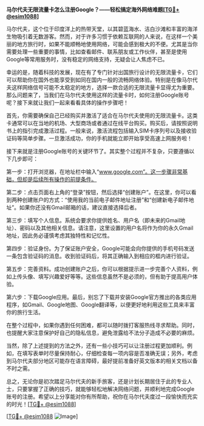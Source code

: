 **马尔代夫无限流量卡怎么注册Google？——轻松搞定海外网络难题[[TG💪+ @esim1088](https://t.me/s/esim1088)]**

马尔代夫，这个位于印度洋上的热带天堂，以其碧蓝海水、洁白沙滩和丰富的海洋生物吸引着无数游客。然而，对于许多习惯于依赖互联网的人来说，在这样一个美丽的地方旅行时，如果不能顺畅地使用网络，可能会感到极大的不便。尤其是当你需要处理一些重要的事情，比如查看邮件、联系朋友或工作伙伴，甚至是使用Google等常用服务时，没有稳定的网络支持，无疑会让人焦虑不已。

幸运的是，随着科技的发展，现在有了专门针对出国旅行设计的无限流量卡，它们可以帮助你在国外也能享受到如同在国内一般的流畅网络体验。特别是在像马尔代夫这样网络信号可能不太稳定的地方，选择一款合适的无限流量卡显得尤为重要。那么问题来了，当我们在马尔代夫使用这样的流量卡时，如何注册Google账号呢？接下来就让我们一起来看看具体的操作步骤吧！

首先，你需要确保自己已经购买并激活了适合在马尔代夫使用的无限流量卡。这类卡通常可以在当地的机场、大型商场或者通过在线平台购买。购买后，请按照说明书上的指引完成激活过程。一般来说，激活流程包括输入SIM卡序列号以及接收验证码等简单步骤。一旦激活成功，你的手机就能立即开始享受高速上网服务啦！

接下来就是注册Google账号的关键环节了。其实整个过程并不复杂，只要遵循以下几步即可：

第一步：打开浏览器，在地址栏中输入“www.google.com”。这一步骤非常基础，但却是后续所有操作的前提条件。

第二步：点击页面右上角的“登录”按钮，然后选择“创建账户”。在这里，你可以看到两种创建账户的方式：“使用我的当前电子邮件地址注册”和“创建新电子邮件地址”。如果你还没有Gmail邮箱的话，建议直接选择后者。

第三步：填写个人信息。系统会要求你提供姓名、用户名（即未来的Gmail地址）、密码以及其他相关信息。请注意，这里设置的用户名将作为你的永久Gmail地址，因此务必谨慎考虑其独特性和记忆性。

第四步：验证身份。为了保证账户安全，Google可能会向你提供的手机号码发送一条包含验证码的消息。收到验证码后，将其正确输入到相应的框内进行验证。

第五步：完善资料。成功创建账户之后，你可以根据提示进一步完善个人资料，例如上传头像、填写兴趣爱好等等。这些信息虽然不是必须的，但有助于提高用户体验。

第六步：下载Google应用。最后，别忘了下载并安装Google官方推出的各类应用程序，如Gmail、Google地图、Google翻译等，以便更好地利用这些工具来丰富你的旅行生活。

在整个过程中，如果你遇到任何困难，都可以随时拨打客服热线寻求帮助。同时，也提醒大家注意保护好自己的隐私信息，避免泄露给不法分子造成不必要的麻烦。

当然，除了上述提到的方法之外，还有一些小技巧可以让注册过程更加顺利。例如，在填写表单时尽量保持耐心，仔细检查每一项内容是否准确无误；另外，考虑到马尔代夫部分地区可能存在语言障碍，最好提前准备好英文版本的相关文档以备不时之需。

总之，无论你是初次踏足马尔代夫的新手旅客，还是计划长期居住于此的专业人士，只要掌握了正确的技巧，就能够轻松地解决网络问题，并顺利地完成Google账号的注册。希望以上分享能对你有所帮助，祝你在马尔代夫度过一段愉快而充实的时光！[[TG💪+ @esim1088](https://t.me/s/esim1088)]

[[TG💪+ @esim1088](https://t.me/s/esim1088) ![Image](https://i.postimg.cc/4NQfJmqS/Snipaste-2025-05-13-00-14-12.png)]